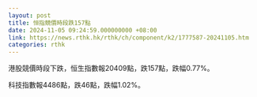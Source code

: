 ```yaml
---
layout: post
title: 恒指競價時段跌157點
date: 2024-11-05 09:24:59.000000000 +08:00
link: https://news.rthk.hk/rthk/ch/component/k2/1777587-20241105.htm
categories: rthk
---
```


港股競價時段下跌，恒生指數報20409點，跌157點，跌幅0.77%。

科技指數報4486點，跌46點，跌幅1.02%。
